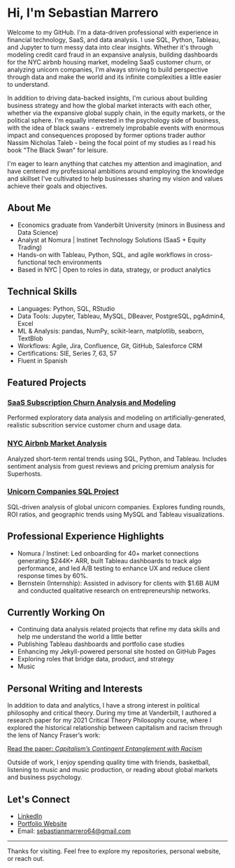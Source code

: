 # Hi, I'm Sebastian Marrero

Welcome to my GitHub. I'm a data-driven professional with experience in financial technology, SaaS, and data analysis. I use SQL, Python, Tableau, and Jupyter to turn messy data into clear insights. Whether it's through modeling credit card fraud in an expansive analysis, building dashboards for the NYC airbnb housing market, modeling SaaS customer churn, or analyzing unicorn companies, I'm always striving to build perspective through data and make the world and its infinite complexities a little easier to understand.

In addition to driving data-backed insights, I'm curious about building business strategy and how the global market interacts with each other, whether via the expansive global supply chain, in the equity markets, or the political sphere. I'm equally interested in the psychology side of business, with the idea of black swans - extremely improbable events with enormous impact and consequences proposed by former options trader author Nassim Nicholas Taleb - being the focal point of my studies as I read his book "The Black Swan" for leisure. 

I'm eager to learn anything that catches my attention and imagination, and have centered my professional ambitions around employing the knowledge and skillset I've cultivated to help businesses sharing my vision and values achieve their goals and objectives.

## About Me

- Economics graduate from Vanderbilt University (minors in Business and Data Science)
- Analyst at Nomura | Instinet Technology Solutions (SaaS + Equity Trading)
- Hands-on with Tableau, Python, SQL, and agile workflows in cross-functional tech environments
- Based in NYC | Open to roles in data, strategy, or product analytics

## Technical Skills

- Languages: Python, SQL, RStudio
- Data Tools: Jupyter, Tableau, MySQL, DBeaver, PostgreSQL, pgAdmin4, Excel
- ML & Analysis: pandas, NumPy, scikit-learn, matplotlib, seaborn, TextBlob
- Workflows: Agile, Jira, Confluence, Git, GitHub, Salesforce CRM
- Certifications: SIE, Series 7, 63, 57
- Fluent in Spanish

## Featured Projects

### [SaaS Subscription Churn Analysis and Modeling](https://github.com/SebastianMarrero/SAAS-Churn-Analysis-Project)
Performed exploratory data analysis and modeling on artificially-generated, realistic subscrition service customer churn and usage data.

### [NYC Airbnb Market Analysis](https://github.com/SebastianMarrero/NYC_AirBNB_Analysis)
Analyzed short-term rental trends using SQL, Python, and Tableau. Includes sentiment analysis from guest reviews and pricing premium analysis for Superhosts.

### [Unicorn Companies SQL Project](https://github.com/SebastianMarrero/Unicorn_SQL_Project)
SQL-driven analysis of global unicorn companies. Explores funding rounds, ROI ratios, and geographic trends using MySQL and Tableau visualizations.

## Professional Experience Highlights

- Nomura / Instinet: Led onboarding for 40+ market connections generating $244K+ ARR, built Tableau dashboards to track algo performance, and led A/B testing to enhance UX and reduce client response times by 60%.
- Bernstein (Internship): Assisted in advisory for clients with $1.6B AUM and conducted qualitative research on entrepreneurship networks.

## Currently Working On
- Continuing data analysis related projects that refine my data skills and help me understand the world a little better
- Publishing Tableau dashboards and portfolio case studies
- Enhancing my Jekyll-powered personal site hosted on GitHub Pages
- Exploring roles that bridge data, product, and strategy
- Music

## Personal Writing and Interests

In addition to data and analytics, I have a strong interest in political philosophy and critical theory. During my time at Vanderbilt, I authored a research paper for my 2021 Critical Theory Philosophy course, where I explored the historical relationship between capitalism and racism through the lens of Nancy Fraser’s work:

[Read the paper: *Capitalism’s Contingent Entanglement with Racism*](https://github.com/SebastianMarrero/SebastianMarrero/blob/main/Writing%20Sample.pdf)

Outside of work, I enjoy spending quality time with friends, basketball, listening to music and music production, or reading about global markets and business psychology.

## Let's Connect

- [LinkedIn](https://www.linkedin.com/in/sebastianmarrero)
- [Portfolio Website](https://sebastianmarrero.github.io/Sebastians-Portfolio/)
- Email: sebastianmarrero64@gmail.com

---

Thanks for visiting. Feel free to explore my repositories, personal website, or reach out.
